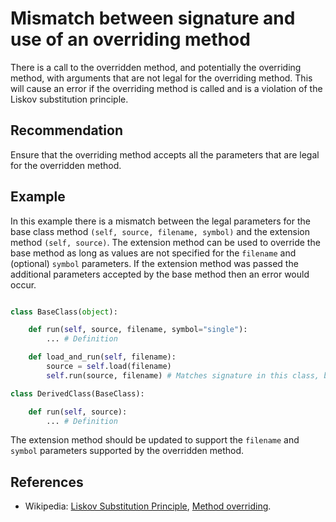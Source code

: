 # Mismatch between signature and use of an overriding method
There is a call to the overridden method, and potentially the overriding method, with arguments that are not legal for the overriding method. This will cause an error if the overriding method is called and is a violation of the Liskov substitution principle.


## Recommendation
Ensure that the overriding method accepts all the parameters that are legal for the overridden method.


## Example
In this example there is a mismatch between the legal parameters for the base class method `(self, source, filename, symbol)` and the extension method `(self, source)`. The extension method can be used to override the base method as long as values are not specified for the `filename` and (optional) `symbol` parameters. If the extension method was passed the additional parameters accepted by the base method then an error would occur.


```python

class BaseClass(object):

    def run(self, source, filename, symbol="single"):
        ... # Definition

    def load_and_run(self, filename):
        source = self.load(filename)
        self.run(source, filename) # Matches signature in this class, but not in the derived class.

class DerivedClass(BaseClass):

    def run(self, source):
        ... # Definition

```
The extension method should be updated to support the `filename` and `symbol` parameters supported by the overridden method.


## References
* Wikipedia: [Liskov Substitution Principle](http://en.wikipedia.org/wiki/Liskov_substitution_principle), [Method overriding](http://en.wikipedia.org/wiki/Method_overriding#Python).
